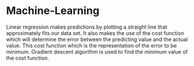 # Machine-Learning
Linear regression makes predictions by plotting a straight line that approximately fits our data set.
It also makes the use of the cost function which will determine the error between the predicting value and the actual value.
This cost function which is the representation of the error to be minimum.
Gradient descent algorithm is used to find the minimum value of the cost function.

